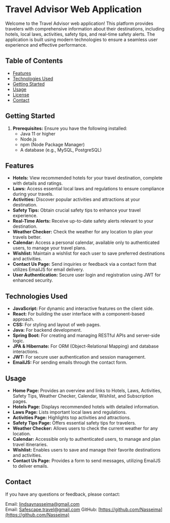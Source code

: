 # Travel Advisor Web Application

Welcome to the Travel Advisor web application! This platform provides travelers with comprehensive information about their destinations, including hotels, local laws, activities, safety tips, and real-time safety alerts. The application is built using modern technologies to ensure a seamless user experience and effective performance.

## Table of Contents

- [Features](#features)
- [Technologies Used](#technologies-used)
- [Getting Started](#getting-started)
- [Usage](#usage)
- [License](#license)
- [Contact](#contact)

## Getting Started

1. **Prerequisites:** Ensure you have the following installed:
   - Java 11 or higher
   - Node.js
   - npm (Node Package Manager)
   - A database (e.g., MySQL, PostgreSQL)


## Features

- **Hotels:** View recommended hotels for your travel destination, complete with details and ratings.
- **Laws:** Access essential local laws and regulations to ensure compliance during your travels.
- **Activities:** Discover popular activities and attractions at your destination.
- **Safety Tips:** Obtain crucial safety tips to enhance your travel experience.
- **Real-Time Alerts:** Receive up-to-date safety alerts relevant to your destination.
- **Weather Checker:** Check the weather for any location to plan your travels better.
- **Calendar:** Access a personal calendar, available only to authenticated users, to manage your travel plans.
- **Wishlist:** Maintain a wishlist for each user to save preferred destinations and activities.
- **Contact Us Page:** Send inquiries or feedback via a contact form that utilizes EmailJS for email delivery.
- **User Authentication:** Secure user login and registration using JWT for enhanced security.

## Technologies Used

- **JavaScript:** For dynamic and interactive features on the client side.
- **React:** For building the user interface with a component-based approach.
- **CSS:** For styling and layout of web pages.
- **Java:** For backend development.
- **Spring Boot:** For creating and managing RESTful APIs and server-side logic.
- **JPA & Hibernate:** For ORM (Object-Relational Mapping) and database interactions.
- **JWT:** For secure user authentication and session management.
- **EmailJS:** For sending emails through the contact form.

## Usage

- **Home Page:** Provides an overview and links to Hotels, Laws, Activities, Safety Tips, Weather Checker, Calendar, Wishlist, and Subscription pages.
- **Hotels Page:** Displays recommended hotels with detailed information.
- **Laws Page:** Lists important local laws and regulations.
- **Activities Page:** Highlights top activities and attractions.
- **Safety Tips Page:** Offers essential safety tips for travelers.
- **Weather Checker:** Allows users to check the current weather for any location.
- **Calendar:** Accessible only to authenticated users, to manage and plan travel itineraries.
- **Wishlist:** Enables users to save and manage their favorite destinations and activities.
- **Contact Us Page:** Provides a form to send messages, utilizing EmailJS to deliver emails.

## Contact

If you have any questions or feedback, please contact:

Email: lindsaynasseima@gmail.com  
Email: Safescape.travel@gmail.com
GitHub: [https://github.com/Nasseima](https://github.com/Nasseima)
